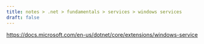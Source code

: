 ```yaml
---
title: notes > .net > fundamentals > services > windows services
draft: false
---
```

<https://docs.microsoft.com/en-us/dotnet/core/extensions/windows-service>
